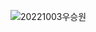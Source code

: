 ![20221003우승원](https://user-images.githubusercontent.com/107173046/195232680-c18797b7-7a59-433b-b1b6-de92de943d63.PNG)
